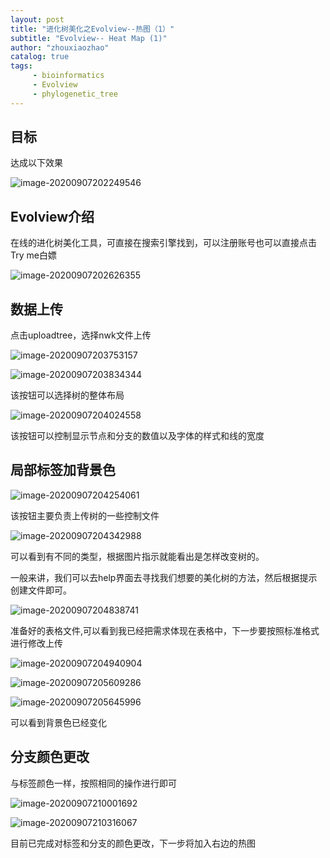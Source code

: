 ```yaml
---
layout: post
title: "进化树美化之Evolview--热图（1）"
subtitle: "Evolview-- Heat Map (1)"
author: "zhouxiaozhao"
catalog: true
tags:
     - bioinformatics
     - Evolview
     - phylogenetic_tree
---
```




## 目标

达成以下效果

![image-20200907202249546](\img\posts\2020.8.25\image-20200907202249546.png)

## Evolview介绍

在线的进化树美化工具，可直接在搜索引擎找到，可以注册账号也可以直接点击Try me白嫖

![image-20200907202626355](\img\posts\2020.8.25\image-20200907202626355.png)



## 数据上传

点击uploadtree，选择nwk文件上传

![image-20200907203753157](\img\posts\2020.8.25\image-20200907203753157.png)

![image-20200907203834344](\img\posts\2020.8.25\image-20200907203834344.png)

该按钮可以选择树的整体布局

![image-20200907204024558](\img\posts\2020.8.25\image-20200907204024558.png)

该按钮可以控制显示节点和分支的数值以及字体的样式和线的宽度

## 局部标签加背景色

![image-20200907204254061](\img\posts\2020.8.25\image-20200907204254061.png)

该按钮主要负责上传树的一些控制文件

![image-20200907204342988](\img\posts\2020.8.25\image-20200907204342988.png)

可以看到有不同的类型，根据图片指示就能看出是怎样改变树的。

一般来讲，我们可以去help界面去寻找我们想要的美化树的方法，然后根据提示创建文件即可。

![image-20200907204838741](\img\posts\2020.8.25\image-20200907204838741.png)

准备好的表格文件,可以看到我已经把需求体现在表格中，下一步要按照标准格式进行修改上传

![image-20200907204940904](\img\posts\2020.8.25\image-20200907204940904.png)

![image-20200907205609286](\img\posts\2020.8.25\image-20200907205609286.png)

![image-20200907205645996](\img\posts\2020.8.25\image-20200907205645996.png)

可以看到背景色已经变化

## 分支颜色更改

与标签颜色一样，按照相同的操作进行即可

![image-20200907210001692](\img\posts\2020.8.25\image-20200907210001692.png)

![image-20200907210316067](\img\posts\2020.8.25\image-20200907210316067.png)

目前已完成对标签和分支的颜色更改，下一步将加入右边的热图
